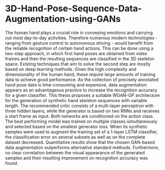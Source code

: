 # 3D-Hand-Pose-Sequence-Data-Augmentation-using-GANs
The human hand plays a crucial role in conveying emotions and carrying out most day-to-day activities. Therefore numerous modern technologies - ranging from gesture control to autonomous driving - would benefit from the reliable recognition of certain hand actions. This can be done using a two-step approach, in which first hand poses are obtained from video frames and then the resulting sequences are classified in the 3D skeleton space. Existing techniques that aim to solve the second step are mostly based on deep learning methods. Given the high complexity and dimensionality of the human hand, these require large amounts of training data to achieve good performance. As the collection of precisely annotated hand pose data is time-consuming and expensive, data augmentation appears as an advantageous practice to increase the recognition accuracy for a given classifier.  This thesis proposes a suitable WGAN-GP architecture for the generation of synthetic hand skeleton sequences with variable length. The recommended critic consists of a multi-layer perceptron with three hidden layers, while the generator is based on two RNNs and receives a start frame as input. Both networks are conditioned on the action class. The best performing model was trained on multiple classes simultaneously and selected based on the smallest generator loss. When its synthetic samples were used to augment the training set of a 1-layer LSTM classifier, the classification error on several subsets as well as on the complete dataset decreased. Quantitative results show that the chosen GAN-based data augmentation outperforms alternative standard methods. Furthermore, no clear correlation between the visual appearance of the generated samples and their resulting improvement on recognition accuracy was found. 
